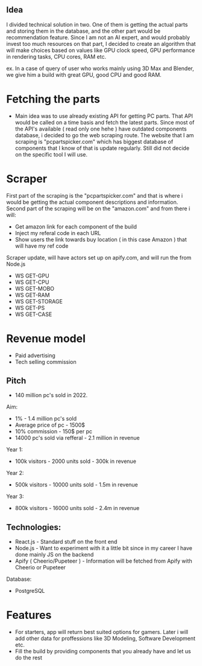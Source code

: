 ## Idea
I divided technical solution in two. One of them is getting the actual parts and storing them in the database,
and the other part would be recommendation feature. Since I am not an AI expert, and would probably invest too much 
resources on that part, I decided to create an algorithm that will make choices based on values like GPU clock speed,
GPU performance in rendering tasks, CPU cores, RAM etc.

ex. In a case of query of user who works mainly using 3D Max and Blender, we give him a build with great GPU, good CPU
and good RAM. 

# Fetching the parts
- Main idea was to use already existing API for getting PC parts. That API would be called on a time basis
and fetch the latest parts. Since most of the API's available ( read only one hehe ) have outdated components database,
i decided to go the web scraping route. The website that I am scraping is "pcpartspicker.com" which has biggest database
of components that I know of that is update regularly. Still did not decide on the specific tool I will use.

# Scraper
First part of the scraping is the "pcpartspicker.com" and that is where i would be getting the actual component 
descriptions and information. Second part of the scraping will be on the "amazon.com" and from there i will:
- Get amazon link for each component of the build
- Inject my referal code in each URL 
- Show users the link towards buy location ( in this case Amazon ) that will have my ref code

Scraper update, will have actors set up on apify.com, and will run the from Node.js 

- WS GET-GPU
- WS GET-CPU
- WS GET-MOBO
- WS GET-RAM
- WS GET-STORAGE
- WS GET-PS
- WS GET-CASE

# Revenue model

- Paid advertising
- Tech selling commission

## Pitch

- 140 million pc's sold in 2022.

Aim:
- 1% - 1.4 million pc's sold
- Average price of pc - 1500$
- 10% commission - 150$ per pc
- 14000 pc's sold via refferal - 2.1 million in revenue



Year 1:
- 100k visitors - 2000 units sold - 300k in revenue

Year 2:
- 500k visitors - 10000 units sold - 1.5m in revenue

Year 3:
- 800k visitors - 16000 units sold - 2.4m in revenue


## Technologies:

- React.js - Standard stuff on the front end
- Node.js - Want to experiment with it a little bit since in my career I have done mainly JS on the backend
- Apify ( Cheerio/Pupeteer ) - Information will be fetched from Apify with Cheerio or Pupeteer

Database:
- PostgreSQL


# Features

- For starters, app will return best suited options for gamers. Later i will add other data
for proffessions like 3D Modeling, Software Development etc.
- Fill the build by providing components that you already have and let us do the rest

